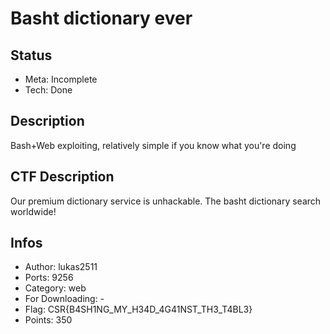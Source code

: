 Basht dictionary ever
=====================

## Status
* Meta: Incomplete
* Tech: Done 

## Description

Bash+Web exploiting, relatively simple if you know what you're doing

## CTF Description

Our premium dictionary service is unhackable. The basht dictionary search worldwide!

## Infos

* Author: lukas2511
* Ports: 9256
* Category: web
* For Downloading: -
* Flag: CSR{B4SH1NG_MY_H34D_4G41NST_TH3_T4BL3}
* Points: 350
